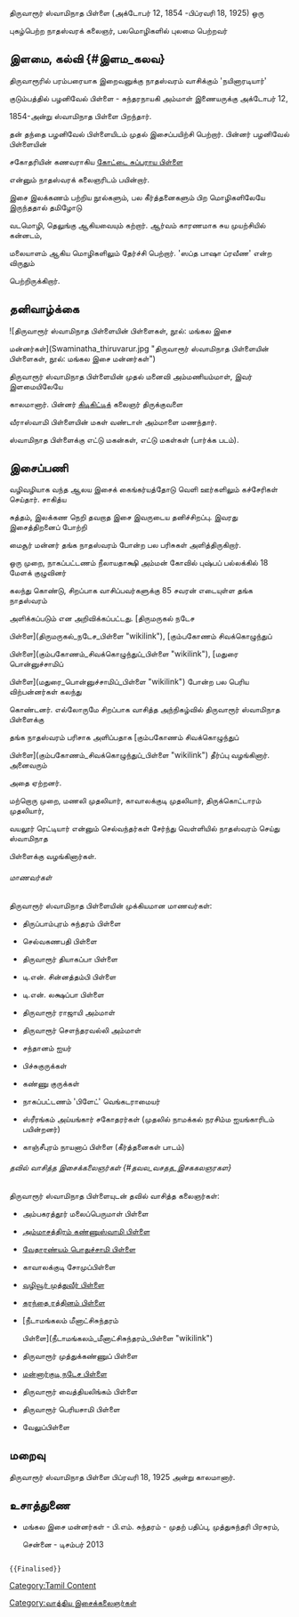 திருவாரூர் ஸ்வாமிநாத பிள்ளை (அக்டோபர் 12, 1854 -பிப்ரவரி 18, 1925) ஒரு
புகழ்பெற்ற நாதஸ்வரக் கலைஞர், பலமொழிகளில் புலமை பெற்றவர்

## இளமை, கல்வி {#இளம_கலவ}

திருவாரூரில் பரம்பரையாக இறைவனுக்கு நாதஸ்வரம் வாசிக்கும் \'நயினாரடியார்'
குடும்பத்தில் பழனிவேல் பிள்ளை - சுந்தரநாயகி அம்மாள் இணையருக்கு அக்டோபர் 12,
1854-அன்று ஸ்வாமிநாத பிள்ளை பிறந்தார்.

தன் தந்தை பழனிவேல் பிள்ளையிடம் முதல் இசைப்பயிற்சி பெற்றார். பின்னர் பழனிவேல் பிள்ளையின்
சகோதரியின் கணவராகிய [கோட்டை சுப்பராய பிள்ளை](கோட்டை_சுப்பராய_பிள்ளை "wikilink")
என்னும் நாதஸ்வரக் கலைஞரிடம் பயின்றார்.

இசை இலக்கணம் பற்றிய நூல்களும், பல கீர்த்தனைகளும் பிற மொழிகளிலேயே இருந்ததால் தமிழோடு
வடமொழி, தெலுங்கு ஆகியவையும் கற்றார். ஆர்வம் காரணமாக சுய முயற்சியில் கன்னடம்,
மலையாளம் ஆகிய மொழிகளிலும் தேர்ச்சி பெற்றார். \'ஸப்த பாஷா ப்ரவீண' என்ற விருதும்
பெற்றிருக்கிறார்.

## தனிவாழ்க்கை

![திருவாரூர் ஸ்வாமிநாத பிள்ளையின் பிள்ளைகள், நூல்: மங்கல இசை
மன்னர்கள்](Swaminatha_thiruvarur.jpg "திருவாரூர் ஸ்வாமிநாத பிள்ளையின் பிள்ளைகள், நூல்: மங்கல இசை மன்னர்கள்")
திருவாரூர் ஸ்வாமிநாத பிள்ளையின் முதல் மனைவி அம்மணியம்மாள், இவர் இளமையிலேயே
காலமானார். பின்னர் [கிடிகிட்டிக்](கிடிகிட்டி "wikilink") கலைஞர் திருக்குவளை
வீராஸ்வாமி பிள்ளையின் மகள் வண்டாள் அம்மாளை மணந்தார்.

ஸ்வாமிநாத பிள்ளைக்கு எட்டு மகன்கள், எட்டு மகள்கள் (பார்க்க படம்).

## இசைப்பணி

வழிவழியாக வந்த ஆலய இசைக் கைங்கர்யத்தோடு வெளி ஊர்களிலும் கச்சேரிகள் செய்தார். சாகித்ய
சுத்தம், இலக்கண நெறி தவறாத இசை இவருடைய தனிச்சிறப்பு. இவரது இசைத்திறனைப் போற்றி
மைசூர் மன்னர் தங்க நாதஸ்வரம் போன்ற பல பரிசுகள் அளித்திருகிறார்.

ஒரு முறை, நாகப்பட்டணம் நீலாயதாக்ஷி அம்மன் கோவில் புஷ்பப் பல்லக்கில் 18 மேளக் குழுவினர்
கலந்து கொண்டு, சிறப்பாக வாசிப்பவர்களுக்கு 85 சவரன் எடையுள்ள தங்க நாதஸ்வரம்
அளிக்கப்படும் என அறிவிக்கப்பட்டது. [திருமருகல் நடேச
பிள்ளை](திருமருகல்_நடேச_பிள்ளை "wikilink"), [கும்பகோணம் சிவக்கொழுந்துப்
பிள்ளை](கும்பகோணம்_சிவக்கொழுந்துப்_பிள்ளை "wikilink"), [மதுரை பொன்னுச்சாமிப்
பிள்ளை](மதுரை_பொன்னுச்சாமிப்_பிள்ளை "wikilink") போன்ற பல பெரிய விற்பன்னர்கள் கலந்து
கொண்டனர். எல்லோருமே சிறப்பாக வாசித்த அந்நிகழ்வில் திருவாரூர் ஸ்வாமிநாத பிள்ளைக்கு
தங்க நாதஸ்வரம் பரிசாக அளிப்பதாக [கும்பகோணம் சிவக்கொழுந்துப்
பிள்ளை](கும்பகோணம்_சிவக்கொழுந்துப்_பிள்ளை "wikilink") தீர்ப்பு வழங்கினார். அனைவரும்
அதை ஏற்றனர்.

மற்றொரு முறை, மணலி முதலியார், காவாலக்குடி முதலியார், திருக்கொட்டாரம் முதலியார்,
வயலூர் ரெட்டியார் என்னும் செல்வந்தர்கள் சேர்ந்து வெள்ளியில் நாதஸ்வரம் செய்து ஸ்வாமிநாத
பிள்ளைக்கு வழங்கினார்கள்.

###### மாணவர்கள்

திருவாரூர் ஸ்வாமிநாத பிள்ளையின் முக்கியமான மாணவர்கள்:

-   திருப்பாம்புரம் சுந்தரம் பிள்ளை
-   செல்வகணபதி பிள்ளை
-   திருவாரூர் தியாகப்பா பிள்ளை
-   டி.என். சின்னத்தம்பி பிள்ளை
-   டி.என். லக்ஷப்பா பிள்ளை
-   திருவாரூர் ராஜாயி அம்மாள்
-   திருவாரூர் சௌந்தரவல்லி அம்மாள்
-   சந்தானம் ஐயர்
-   பிச்சுகுருக்கள்
-   கண்ணு குருக்கள்
-   நாகப்பட்டணம் \'பிளேட்' வெங்கடராமையர்
-   ஸ்ரீரங்கம் அய்யங்கார் சகோதரர்கள் (முதலில் நாமக்கல் நரசிம்ம ஐயங்காரிடம் பயின்றனர்)
-   காஞ்சீபுரம் நாயனாப் பிள்ளை (கீர்த்தனைகள் பாடம்)

###### தவில் வாசித்த இசைக்கலைஞர்கள் {#தவல_வசதத_இசககலஞரகள}

திருவாரூர் ஸ்வாமிநாத பிள்ளையுடன் தவில் வாசித்த கலைஞர்கள்:

-   அம்பகரத்தூர் மலைப்பெருமாள் பிள்ளை
-   [அம்மாசத்திரம் கண்ணுஸ்வாமி பிள்ளை](அம்மாசத்திரம்_கண்ணுஸ்வாமி_பிள்ளை "wikilink")
-   [வேதாரண்யம் பொதுச்சாமி பிள்ளை](வேதாரண்யம்_பொதுச்சாமி_பிள்ளை "wikilink")
-   காவாலக்குடி சோமுப்பிள்ளை
-   [வழிவூர் முத்துவீர் பிள்ளை](வழிவூர்_முத்துவீர்_பிள்ளை "wikilink")
-   [கரந்தை ரத்தினம் பிள்ளை](கரந்தை_ரத்தினம்_பிள்ளை "wikilink")
-   [நீடாமங்கலம் மீனாட்சிசுந்தரம்
    பிள்ளை](நீடாமங்கலம்_மீனாட்சிசுந்தரம்_பிள்ளை "wikilink")
-   திருவாரூர் முத்துக்கண்ணுப் பிள்ளை
-   [மன்னார்குடி நடேச பிள்ளை](மன்னார்குடி_நடேச_பிள்ளை "wikilink")
-   திருவாரூர் வைத்தியலிங்கம் பிள்ளை
-   திருவாரூர் பெரியசாமி பிள்ளை
-   வேலுப்பிள்ளை

## மறைவு

திருவாரூர் ஸ்வாமிநாத பிள்ளை பிப்ரவரி 18, 1925 அன்று காலமானார்.

## உசாத்துணை

-   மங்கல இசை மன்னர்கள் - பி.எம். சுந்தரம் - முதற் பதிப்பு, முத்துசுந்தரி பிரசுரம்,
    சென்னை - டிசம்பர் 2013

```{=mediawiki}
{{Finalised}}
```
[Category:Tamil Content](Category:Tamil_Content "wikilink")
[Category:வாத்திய இசைக்கலைஞர்கள்](Category:வாத்திய_இசைக்கலைஞர்கள் "wikilink")
